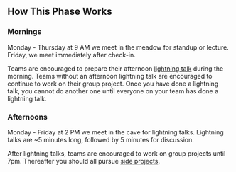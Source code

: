 ## How This Phase Works

### Mornings
Monday - Thursday at 9 AM we meet in the meadow for standup or lecture. Friday, we
meet immediately after check-in.

Teams are encouraged to prepare their afternoon [lightning
talk](/lightning_talks) during the morning. Teams without an afternoon lightning
talk are encouraged to continue to work on their group project. Once you have
done a lightning talk, you cannot do another one until everyone on your team has
done a lightning talk.

### Afternoons
Monday - Friday at 2 PM we meet in the cave for lightning talks. Lightning talks
are ~5 minutes long, followed by 5 minutes for discussion.

After lightning talks, teams are encouraged to work on group projects until 7pm.
Thereafter you should all pursue [side projects](/side_projects).
